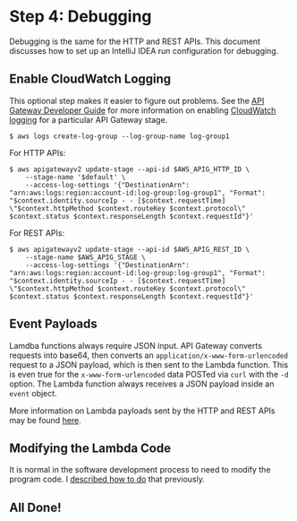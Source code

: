 # Step 4: Debugging

Debugging is the same for the HTTP and REST APIs.
This document discusses how to set up an IntelliJ IDEA run configuration for debugging.


## Enable CloudWatch Logging

This optional step makes it easier to figure out problems.
See the [API Gateway Developer Guide](https://docs.aws.amazon.com/apigateway/latest/developerguide/http-api-logging.html) for more information on enabling [CloudWatch logging](https://docs.aws.amazon.com/AmazonCloudWatch/latest/logs/WhatIsCloudWatchLogs.html) 
for a particular API Gateway stage.

```script
$ aws logs create-log-group --log-group-name log-group1
```

For HTTP APIs:
```script
$ aws apigatewayv2 update-stage --api-id $AWS_APIG_HTTP_ID \
    --stage-name '$default' \
    --access-log-settings '{"DestinationArn": "arn:aws:logs:region:account-id:log-group:log-group1", "Format": "$context.identity.sourceIp - - [$context.requestTime] \"$context.httpMethod $context.routeKey $context.protocol\" $context.status $context.responseLength $context.requestId"}'
```

For REST APIs:
```script
$ aws apigatewayv2 update-stage --api-id $AWS_APIG_REST_ID \
    --stage-name $AWS_APIG_STAGE \
    --access-log-settings '{"DestinationArn": "arn:aws:logs:region:account-id:log-group:log-group1", "Format": "$context.identity.sourceIp - - [$context.requestTime] \"$context.httpMethod $context.routeKey $context.protocol\" $context.status $context.responseLength $context.requestId"}'
```


## Event Payloads
Lamdba functions always require JSON input.
API Gateway converts requests into base64, then converts an `application/x-www-form-urlencoded` request to a JSON payload, which is then sent to the Lambda function.
This is even true for the `x-www-form-urlencoded` data POSTed via `curl` with the `-d` option.
The Lambda function always receives a JSON payload inside an `event` object.

More information on Lambda payloads sent by the HTTP and REST APIs may be found
[here](https://docs.aws.amazon.com/apigateway/latest/developerguide/http-api-vs-rest.html).


## Modifying the Lambda Code

It is normal in the software development process to need to modify the program code.
I [described how to do](LAMBDA.md#updating-lambda-function-code) that previously.

## All Done!
